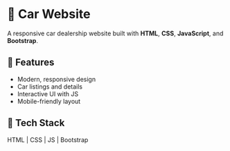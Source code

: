 # 🚗 Car Website

A responsive car dealership website built with **HTML**, **CSS**, **JavaScript**, and **Bootstrap**.

## 🔧 Features
- Modern, responsive design
- Car listings and details
- Interactive UI with JS
- Mobile-friendly layout

## 🚀 Tech Stack
HTML | CSS | JS | Bootstrap
